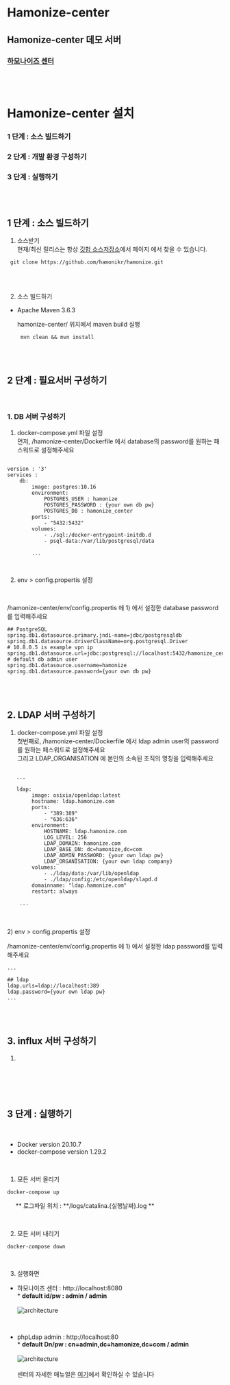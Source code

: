 # Hamonize-center

## <b>Hamonize-center 데모 서버</b><br>
### [하모나이즈 센터](http://ts.hamonikr.org/)

<br><br>
# <b>Hamonize-center 설치</b>

### 1 단계 : 소스 빌드하기<br>
### 2 단계 : 개발 환경 구성하기<br>
### 3 단계 : 실행하기  <br>

<br><br>


## **1 단계 : 소스 빌드하기**<br>
 
1. 소스받기 <br>
 현재/최신 릴리스는 항상 [깃헙 소스저장소](https://github.com/hamonikr/hamonize)에서 페이지 에서 찾을 수 있습니다. 
```
 git clone https://github.com/hamonikr/hamonize.git 
```

<br><br>

2. 소스 빌드하기 <br>
- Apache Maven 3.6.3  <br>
  
  hamonize-center/ 위치에서 maven build 실행

  ```
   mvn clean && mvn install
  ``` 


<br><br>

## **2 단계 : 필요서버 구성하기**<br>

<br>

### 1. DB 서버 구성하기

1) docker-compose.yml 파일 설정<br>
먼저, /hamonize-center/Dockerfile 에서 database의 password를 
원하는 패스워드로 설정해주세요

```

version : '3'
services : 
    db:
        image: postgres:10.16
        environment:
            POSTGRES_USER : hamonize
            POSTGRES_PASSWORD : {your own db pw}
            POSTGRES_DB : hamonize_center
        ports:
            - "5432:5432"
        volumes:
            - ./sql:/docker-entrypoint-initdb.d
            - psql-data:/var/lib/postgresql/data
            
        ...

```
<br>

2) env > config.propertis 설정
<br>

/hamonize-center/env/config.propertis 에 1) 에서 설정한 database password를 입력해주세요

```
## PostgreSQL
spring.db1.datasource.primary.jndi-name=jdbc/postgresqldb
spring.db1.datasource.driverClassName=org.postgresql.Driver
# 10.8.0.5 is example vpn ip
spring.db1.datasource.url=jdbc:postgresql://localhost:5432/hamonize_center
# default db admin user
spring.db1.datasource.username=hamonize
spring.db1.datasource.password={your own db pw}
```
<br><br>

## 2. LDAP 서버 구성하기

1) docker-compose.yml 파일 설정<br>
첫번째로, /hamonize-center/Dockerfile 에서 ldap admin user의 password를 원하는 패스워드로 설정해주세요<br>그리고 LDAP_ORGANISATION 에 본인의 소속된 조직의 명칭을 입력해주세요

```

   ...
   
   ldap:
        image: osixia/openldap:latest
        hostname: ldap.hamonize.com        
        ports:            
            - "389:389"
            - "636:636"
        environment:
            HOSTNAME: ldap.hamonize.com
            LOG_LEVEL: 256
            LDAP_DOMAIN: hamonize.com
            LDAP_BASE_DN: dc=hamonize,dc=com
            LDAP_ADMIN_PASSWORD: {your own ldap pw}
            LDAP_ORGANISATION: {your own ldap company} 
        volumes:
            - ./ldap/data:/var/lib/openldap
            - ./ldap/config:/etc/openldap/slapd.d              
        domainname: "ldap.hamonize.com"
        restart: always

    ...

```

<br><br>
2) env > config.propertis 설정
<br>

/hamonize-center/env/config.propertis 에 1) 에서 설정한 ldap password를 입력해주세요

```
...

## ldap 
ldap.urls=ldap://localhost:389
ldap.password={your own ldap pw}
...

```
<br><br>

## 3. influx 서버 구성하기

1) 

```
 
```

<br><br>

## **3 단계 : 실행하기**<br>

<br>

- Docker version 20.10.7
- docker-compose version 1.29.2

<br>

1) 모든 서버 올리기
```
docker-compose up
```
&nbsp;&nbsp;&nbsp;&nbsp; ** 로그파일 위치 : **/logs/catalina.{실행날짜}.log **

<br>

2) 모든 서버 내리기

```
docker-compose down
```
<br>

3) 실행화면 <br>
- 하모나이즈 센터 : http://localhost:8080 <br> * **default id/pw : admin / admin** <br><br> ![architecture](../img/center_login.png)

<br>

- phpLdap admin : http://localhost:80  <br> * **default Dn/pw : cn=admin,dc=hamonize,dc=com / admin** <br><br> ![architecture](../img/phpLDAPadmin.png) <br><br> 센터의 자세한 매뉴얼은 [여기](http://pms.invesume.com:8090/pages/viewpage.action?pageId=73339504)에서 확인하실 수 있습니다

  
<br>





